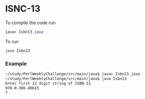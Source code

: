 # ISNC-13

To compile the code run
```java
javac Isbn13.java
```
To run
```java
java Isbn13
```
### Example
```bash
~/study/PerlWeeklyChallenge/src/main/java$ javac Isbn13.java
~/study/PerlWeeklyChallenge/src/main/java$ java Isbn13
Enter first 12 digit string of ISBN-13
978-0-306-40615
7
```
